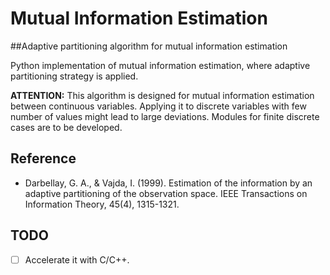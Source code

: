 # Mutual Information Estimation

##Adaptive partitioning algorithm for mutual information estimation

Python implementation of mutual information estimation, where adaptive partitioning strategy is applied.

**ATTENTION:** This algorithm is designed for mutual information estimation between continuous variables. Applying it to discrete variables with few number of values might lead to large deviations. Modules for finite discrete cases are to be developed. 

## Reference
- Darbellay, G. A., & Vajda, I. (1999). Estimation of the information by an adaptive partitioning of the observation space. IEEE Transactions on Information Theory, 45(4), 1315-1321.

## TODO
- [ ] Accelerate it with C/C++.